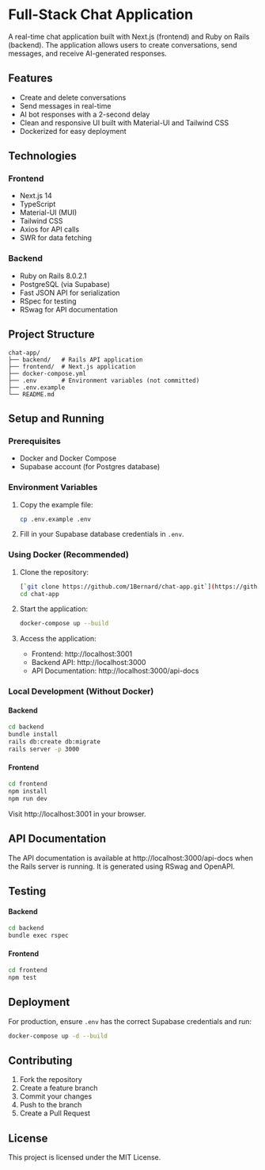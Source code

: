 # Full-Stack Chat Application

A real-time chat application built with Next.js (frontend) and Ruby on Rails (backend). The application allows users to create conversations, send messages, and receive AI-generated responses.

## Features
- Create and delete conversations
- Send messages in real-time
- AI bot responses with a 2-second delay
- Clean and responsive UI built with Material-UI and Tailwind CSS
- Dockerized for easy deployment

## Technologies
### Frontend
- Next.js 14
- TypeScript
- Material-UI (MUI)
- Tailwind CSS
- Axios for API calls
- SWR for data fetching

### Backend
- Ruby on Rails 8.0.2.1
- PostgreSQL (via Supabase)
- Fast JSON API for serialization
- RSpec for testing
- RSwag for API documentation

## Project Structure
```
chat-app/
├── backend/   # Rails API application
├── frontend/  # Next.js application
├── docker-compose.yml
├── .env       # Environment variables (not committed)
├── .env.example
└── README.md
```

## Setup and Running

### Prerequisites
- Docker and Docker Compose
- Supabase account (for Postgres database)

### Environment Variables
1. Copy the example file:
   ```bash
   cp .env.example .env
   ```

2. Fill in your Supabase database credentials in `.env`.

### Using Docker (Recommended)
1. Clone the repository:
   ```bash
   [`git clone https://github.com/1Bernard/chat-app.git`](https://github.com/1Bernard/chat-app.git)
   cd chat-app
   ```

2. Start the application:
   ```bash
   docker-compose up --build
   ```

3. Access the application:
   - Frontend: http://localhost:3001
   - Backend API: http://localhost:3000
   - API Documentation: http://localhost:3000/api-docs

### Local Development (Without Docker)
#### Backend
```bash
cd backend
bundle install
rails db:create db:migrate
rails server -p 3000
```

#### Frontend
```bash
cd frontend
npm install
npm run dev
```
Visit http://localhost:3001 in your browser.

## API Documentation
The API documentation is available at http://localhost:3000/api-docs when the Rails server is running. It is generated using RSwag and OpenAPI.

## Testing
#### Backend
```bash
cd backend
bundle exec rspec
```

#### Frontend
```bash
cd frontend
npm test
```

## Deployment
For production, ensure `.env` has the correct Supabase credentials and run:
```bash
docker-compose up -d --build
```

## Contributing
1. Fork the repository
2. Create a feature branch
3. Commit your changes
4. Push to the branch
5. Create a Pull Request

## License
This project is licensed under the MIT License.
